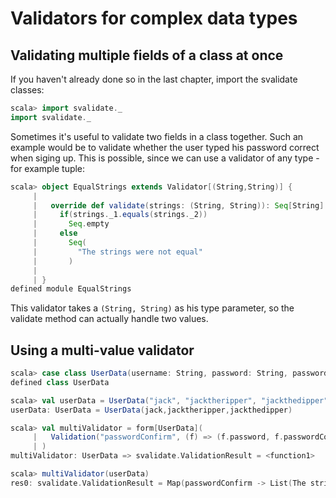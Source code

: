 # Validators for complex data types

## Validating multiple fields of a class at once

If you haven't already done so in the last chapter, import the svalidate classes:

```scala
scala> import svalidate._
import svalidate._
```

Sometimes it's useful to validate two fields in a class together. Such an example would be to validate
whether the user typed his password correct when siging up. This is possible, since we can use a validator
of any type - for example tuple:

```scala
scala> object EqualStrings extends Validator[(String,String)] {
     | 
     |   override def validate(strings: (String, String)): Seq[String] =
     |     if(strings._1.equals(strings._2))
     |       Seq.empty
     |     else
     |       Seq(
     |         "The strings were not equal"
     |       )
     | 
     | }
defined module EqualStrings
```

This validator takes a `(String, String)` as his type parameter, so the validate method can actually handle
two values.

## Using a multi-value validator

```scala
scala> case class UserData(username: String, password: String, passwordConfirm: String)
defined class UserData

scala> val userData = UserData("jack", "jacktheripper", "jackthedipper")
userData: UserData = UserData(jack,jacktheripper,jackthedipper)

scala> val multiValidator = form[UserData](
     |   Validation("passwordConfirm", (f) => (f.password, f.passwordConfirm), EqualStrings)
     | )
multiValidator: UserData => svalidate.ValidationResult = <function1>

scala> multiValidator(userData)
res0: svalidate.ValidationResult = Map(passwordConfirm -> List(The strings were not equal))
```


